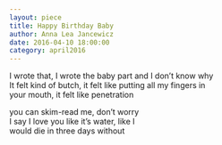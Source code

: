 ```yaml
---
layout: piece
title: Happy Birthday Baby
author: Anna Lea Jancewicz
date: 2016-04-10 18:00:00
category: april2016
---
```

I wrote that, I wrote the baby part and I don’t know why<br>
It felt kind of butch, it felt like putting all my fingers in<br>
your mouth, it felt like penetration
	
you can skim-read me, don’t worry<br>
I say I love you like it’s water, like I<br>
would die in three days without
